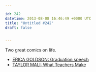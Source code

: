```yaml
---

id: 242
datetime: 2013-08-08 16:46:49 +0000 UTC
title: "Untitled #242"
draft: false


---
```


Two great comics on life. 

 
 * [ERICA GOLDSON: Graduation speech](http://zenpencils.com/comic/123-erica-goldson-graduation-speech/)
 * [TAYLOR MALI: What Teachers Make](http://zenpencils.com/comic/124-taylor-mali-what-teachers-make/)


